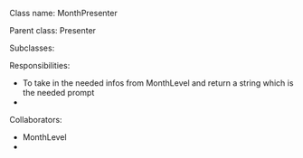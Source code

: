Class name: MonthPresenter

Parent class: Presenter

Subclasses: 

Responsibilities:
* To take in the needed infos from MonthLevel and return a string which is the needed prompt
* 

Collaborators:
* MonthLevel
* 
